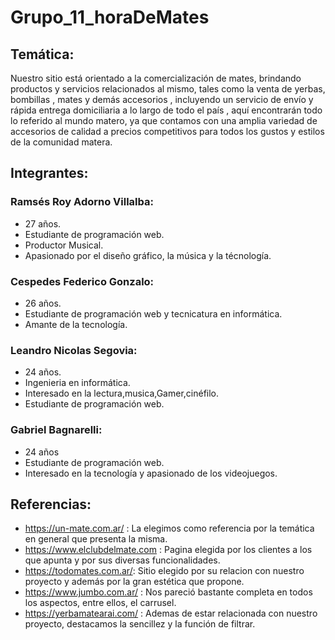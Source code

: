 # Grupo_11_horaDeMates

## Temática: 
Nuestro sitio está orientado a la comercialización de mates, brindando productos y servicios relacionados al mismo, tales como la venta de yerbas, bombillas , mates y demás accesorios , incluyendo un servicio de envío y rápida entrega domiciliaria a lo largo de todo el país , aquí encontrarán todo lo referido al mundo matero, ya que contamos con una amplia variedad de accesorios de calidad a precios competitivos para todos los gustos y estilos de la comunidad matera.

##  Integrantes:

### Ramsés Roy Adorno Villalba:

* 27 años.
* Estudiante de programación web.
* Productor Musical.
* Apasionado por el diseño gráfico, la música y la técnología.



### Cespedes Federico Gonzalo:

*  26 años.
* Estudiante de programación web y tecnicatura en informática.
* Amante de la tecnología.

### Leandro Nicolas Segovia:

*  24 años.
* Ingenieria en informática. 
* Interesado en la lectura,musica,Gamer,cinéfilo.
* Estudiante de programación web.

### Gabriel Bagnarelli:

*  24 años
* Estudiante de programación web.
* Interesado en la tecnología y apasionado de los videojuegos.

## Referencias: 



* https://un-mate.com.ar/ :  La elegimos como referencia  por la temática  en general que presenta la misma.
* https://www.elclubdelmate.com :  Pagina elegida por los clientes a los que apunta y por sus diversas funcionalidades.
* https://todomates.com.ar/:  Sitio elegido  por su relacion con nuestro proyecto y además por la gran estética que propone.
* https://www.jumbo.com.ar/ : Nos pareció bastante completa  en todos los aspectos, entre ellos, el carrusel.
* https://yerbamatearai.com/ : Ademas de estar relacionada con nuestro proyecto, destacamos la sencillez  y la función de filtrar.




